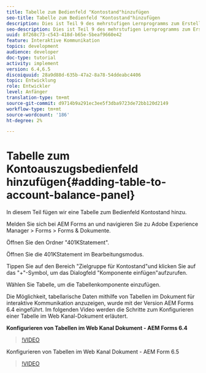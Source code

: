 ```yaml
---
title: Tabelle zum Bedienfeld "Kontostand"hinzufügen
seo-title: Tabelle zum Bedienfeld "Kontostand"hinzufügen
description: Dies ist Teil 9 des mehrstufigen Lernprogramms zum Erstellen Ihres ersten interaktiven Kommunikations-Dokuments. In diesem Teil fügen wir eine Tabelle zum Kontostand-Bedienfeld hinzu.
seo-description: Dies ist Teil 9 des mehrstufigen Lernprogramms zum Erstellen Ihres ersten interaktiven Kommunikations-Dokuments. In diesem Teil fügen wir eine Tabelle zum Kontostand-Bedienfeld hinzu.
uuid: 8f268c73-c543-418d-b65e-5beaf9660e42
feature: Interaktive Kommunikation
topics: development
audience: developer
doc-type: tutorial
activity: implement
version: 6.4,6.5
discoiquuid: 28a9d88d-635b-47a2-8a78-54ddeabc4406
topic: Entwicklung
role: Entwickler
level: Anfänger
translation-type: tm+mt
source-git-commit: d9714b9a291ec3ee5f3dba9723de72bb120d2149
workflow-type: tm+mt
source-wordcount: '186'
ht-degree: 2%

---
```



# Tabelle zum Kontoauszugsbedienfeld hinzufügen{#adding-table-to-account-balance-panel}

In diesem Teil fügen wir eine Tabelle zum Bedienfeld Kontostand hinzu.

Melden Sie sich bei AEM Forms an und navigieren Sie zu Adobe Experience Manager > Forms > Forms &amp; Dokumente.

Öffnen Sie den Ordner &quot;401KStatement&quot;.

Öffnen Sie die 401KStatement im Bearbeitungsmodus.

Tippen Sie auf den Bereich &quot;Zielgruppe für Kontostand&quot;und klicken Sie auf das &quot;+&quot;-Symbol, um das Dialogfeld &quot;Komponente einfügen&quot;aufzurufen.

Wählen Sie Tabelle, um die Tabellenkomponente einzufügen.

Die Möglichkeit, tabellarische Daten mithilfe von Tabellen im Dokument für interaktive Kommunikation anzuzeigen, wurde mit der Version AEM Forms 6.4 eingeführt. Im folgenden Video werden die Schritte zum Konfigurieren einer Tabelle im Web Kanal-Dokument erläutert.

**Konfigurieren von Tabellen im Web Kanal Dokument - AEM Forms 6.4**

>[!VIDEO](https://video.tv.adobe.com/v/22360/?quality=9&learn=on)

Konfigurieren von Tabellen im Web Kanal Dokument - AEM Form 6.5

>[!VIDEO](https://video.tv.adobe.com/v/27847?quality=9&learn=on)


